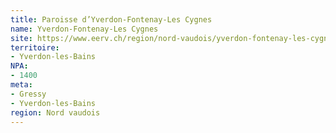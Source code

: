 ```yaml
---
title: Paroisse d’Yverdon-Fontenay-Les Cygnes
name: Yverdon-Fontenay-Les Cygnes
site: https://www.eerv.ch/region/nord-vaudois/yverdon-fontenay-les-cygnes/accueil
territoire:
- Yverdon-les-Bains
NPA:
- 1400
meta:
- Gressy
- Yverdon-les-Bains
region: Nord vaudois
---
```

